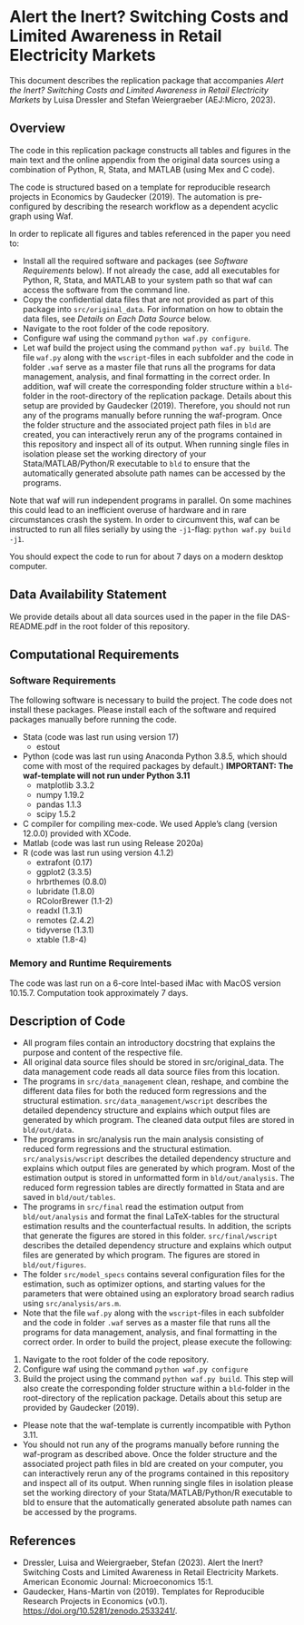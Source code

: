 # Alert the Inert? Switching Costs and Limited Awareness in Retail Electricity Markets
This document describes the replication package that accompanies *Alert the
Inert? Switching Costs and Limited Awareness in Retail Electricity Markets* by
Luisa Dressler and Stefan Weiergraeber (AEJ:Micro, 2023).

## Overview
The code in this replication package constructs all tables and figures in the main text and the online appendix from the original data sources using a combination of Python, R, Stata, and MATLAB (using Mex and C code).

The code is structured based on a template for reproducible research projects in Economics by Gaudecker (2019). The automation is pre-configured by  describing the research workflow as a dependent acyclic graph using Waf.

In order to replicate all figures and tables referenced in the paper you need to:
- Install all the required software and packages (see *Software Requirements* below). If not already the case, add all executables for Python, R, Stata, and MATLAB to your system path so that waf can access the software from the command line.
- Copy the confidential data files that are not provided as part of this package into ```src/original_data```. For information on how to obtain the data files, see *Details on Each Data Source* below.
- Navigate to the root folder of the code repository.
- Configure waf using the command ```python waf.py configure```.
- Let waf build the project using the command ```python waf.py build```. The file ```waf.py``` along with the ```wscript```-files in each subfolder and the code in folder ```.waf``` serve as a master file that runs all the programs for data management, analysis, and final formatting in the correct order. In addition, waf will create the corresponding folder structure within a ```bld```-folder in the root-directory of the replication package. Details about this setup are provided by Gaudecker (2019). Therefore, you should not run any of the programs manually before running the waf-program. Once the folder structure and the associated project path files in ```bld``` are created, you can interactively rerun any of the programs contained in this repository and inspect all of its output. When running single files in isolation please set the working directory of your Stata/MATLAB/Python/R executable to ```bld``` to ensure that the automatically generated absolute path names can be accessed by the programs.
    
Note that waf will run independent programs in parallel. On some machines this could lead to an inefficient overuse of hardware and in rare circumstances crash the system. In order to circumvent this, waf can be instructed to run all files serially by using the ```-j1```-flag: ```python waf.py build -j1```. 

You should expect the code to run for about 7 days on a modern desktop computer.

## Data Availability Statement
We provide details about all data sources used in the paper in the file DAS-README.pdf in the root folder of this repository.

## Computational Requirements
### Software Requirements
The following software  is necessary to build the project. The code does not install these packages. Please install each of the software and required packages manually before running the code.
- Stata (code was last run using version 17)
    - estout
- Python (code was last run using Anaconda Python 3.8.5, which should come with most of the required packages by default.) **IMPORTANT: The waf-template will not run under Python 3.11**
    - matplotlib 3.3.2
    - numpy 1.19.2
    - pandas 1.1.3
    - scipy 1.5.2
- C compiler for compiling mex-code. We used Apple’s clang (version 12.0.0) provided with XCode.
- Matlab (code was last run using Release 2020a)
- R (code was last run using version 4.1.2)
    - extrafont (0.17)
    - ggplot2 (3.3.5)
    - hrbrthemes (0.8.0)
    - lubridate (1.8.0)
    - RColorBrewer (1.1-2)
    - readxl (1.3.1)
    - remotes (2.4.2)
    - tidyverse (1.3.1)
    - xtable (1.8-4)

### Memory and Runtime Requirements
The code was last run on a 6-core Intel-based iMac with MacOS version 10.15.7. Computation took approximately 7 days.

## Description of Code
- All program files contain an introductory docstring that explains the purpose and content of the respective file.
- All original data source files should be stored in src/original_data. The data management code reads all data source files from this location.
- The programs in ```src/data_management``` clean, reshape, and combine the different data files for both the reduced form regressions and the structural estimation. ```src/data_management/wscript``` describes the detailed dependency structure and explains which output files are generated by which program. The cleaned data output files are stored in ```bld/out/data```.
- The programs in src/analysis run the main analysis consisting of reduced form regressions and the structural estimation. ```src/analysis/wscript``` describes the detailed dependency structure and explains which output files are generated by which program. Most of the estimation output is stored in unformatted form in ```bld/out/analysis```. The reduced form regression tables are directly formatted in Stata and are saved in ```bld/out/tables```.
- The programs in ```src/final``` read the estimation output from ```bld/out/analysis``` and format the final LaTeX-tables for the structural estimation results and the counterfactual results. In addition, the scripts that generate the figures are stored in this folder. ```src/final/wscript``` describes the detailed dependency structure and explains which output files are generated by which program. The figures are stored in ```bld/out/figures```.
- The folder ```src/model_specs``` contains several configuration files for the estimation, such as optimizer options, and starting values for the parameters that were obtained using an exploratory broad search radius using ```src/analysis/ars.m```.
- Note that the file ```waf.py``` along with the ```wscript```-files in each subfolder and the code in folder ```.waf``` serves as a master file that runs all the programs for data management, analysis, and final formatting in the correct order. In order to build the project, please execute the following:
1. Navigate to the root folder of the code repository.
2. Configure waf using the command ```python waf.py configure```
3. Build the project using the command ```python waf.py build```. This
step will also create the corresponding folder structure within a ```bld```-folder in the root-directory of the replication package. Details about this setup are provided by Gaudecker (2019).
- Please note that the waf-template is currently incompatible with Python 3.11.
- You should not run any of the programs manually before running the waf-program as described above. Once the folder structure and the associated project path files in bld are created on your computer, you can interactively rerun any of the programs contained in this repository and inspect all of its output. When running single files in isolation please set the working directory of your Stata/MATLAB/Python/R executable to bld to ensure that the automatically generated absolute path names can be accessed by the programs.

## References
- Dressler, Luisa and Weiergraeber, Stefan (2023). Alert the Inert? Switching Costs and Limited Awareness in Retail Electricity Markets. American Economic Journal: Microeconomics 15:1.
- Gaudecker, Hans-Martin von (2019). Templates for Reproducible Research
Projects in Economics (v0.1). https://doi.org/10.5281/zenodo.2533241/.